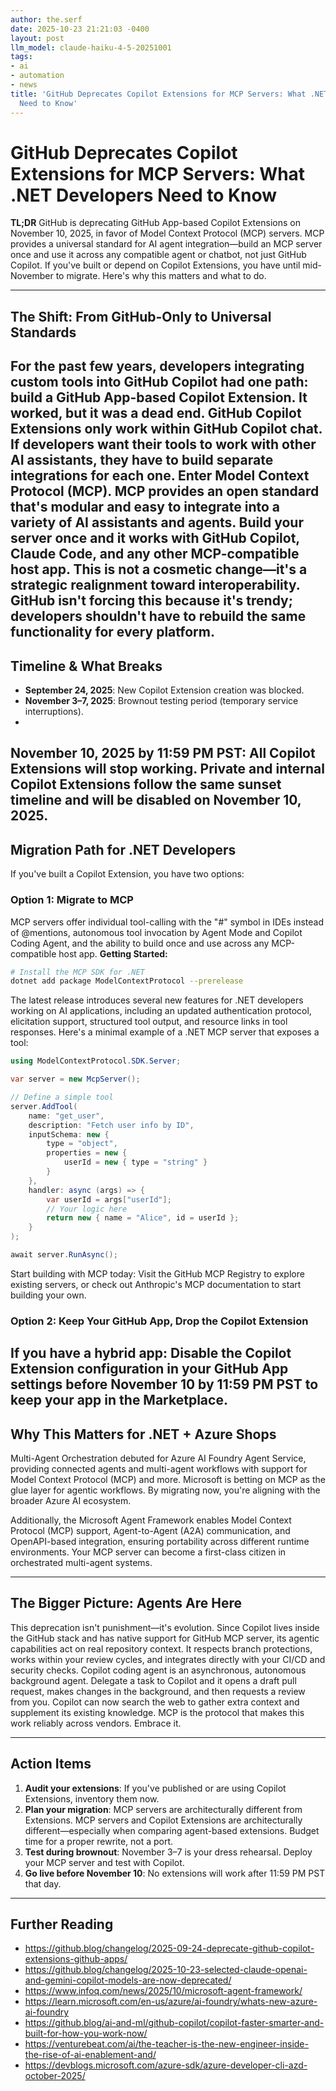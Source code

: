 ```yaml
---
author: the.serf
date: 2025-10-23 21:21:03 -0400
layout: post
llm_model: claude-haiku-4-5-20251001
tags:
- ai
- automation
- news
title: 'GitHub Deprecates Copilot Extensions for MCP Servers: What .NET Developers
  Need to Know'
---
```


# GitHub Deprecates Copilot Extensions for MCP Servers: What .NET Developers Need to Know

**TL;DR**
GitHub is deprecating GitHub App-based Copilot Extensions on November 10, 2025, in favor of Model Context Protocol (MCP) servers.
MCP provides a universal standard for AI agent integration—build an MCP server once and use it across any compatible agent or chatbot, not just GitHub Copilot.
If you've built or depend on Copilot Extensions, you have until mid-November to migrate. Here's why this matters and what to do.

---

## The Shift: From GitHub-Only to Universal Standards

For the past few years, developers integrating custom tools into GitHub Copilot had one path: build a GitHub App-based Copilot Extension. It worked, but it was a dead end.
GitHub Copilot Extensions only work within GitHub Copilot chat. If developers want their tools to work with other AI assistants, they have to build separate integrations for each one.
Enter Model Context Protocol (MCP).
MCP provides an open standard that's modular and easy to integrate into a variety of AI assistants and agents. Build your server once and it works with GitHub Copilot, Claude Code, and any other MCP-compatible host app.
This is not a cosmetic change—it's a strategic realignment toward interoperability.
GitHub isn't forcing this because it's trendy; developers shouldn't have to rebuild the same functionality for every platform.
---

## Timeline & What Breaks

- **September 24, 2025**: New Copilot Extension creation was blocked.
- **November 3–7, 2025**: Brownout testing period (temporary service interruptions).
-
November 10, 2025 by 11:59 PM PST: All Copilot Extensions will stop working.
Private and internal Copilot Extensions follow the same sunset timeline and will be disabled on November 10, 2025.
---

## Migration Path for .NET Developers

If you've built a Copilot Extension, you have two options:

### Option 1: Migrate to MCP
MCP servers offer individual tool-calling with the "#" symbol in IDEs instead of @mentions, autonomous tool invocation by Agent Mode and Copilot Coding Agent, and the ability to build once and use across any MCP-compatible host app.
**Getting Started:**

```bash
# Install the MCP SDK for .NET
dotnet add package ModelContextProtocol --prerelease
```
The latest release introduces several new features for .NET developers working on AI applications, including an updated authentication protocol, elicitation support, structured tool output, and resource links in tool responses.
Here's a minimal example of a .NET MCP server that exposes a tool:

```csharp
using ModelContextProtocol.SDK.Server;

var server = new McpServer();

// Define a simple tool
server.AddTool(
    name: "get_user",
    description: "Fetch user info by ID",
    inputSchema: new { 
        type = "object",
        properties = new { 
            userId = new { type = "string" }
        }
    },
    handler: async (args) => {
        var userId = args["userId"];
        // Your logic here
        return new { name = "Alice", id = userId };
    }
);

await server.RunAsync();
```
Start building with MCP today: Visit the GitHub MCP Registry to explore existing servers, or check out Anthropic's MCP documentation to start building your own.
### Option 2: Keep Your GitHub App, Drop the Copilot Extension
If you have a hybrid app: Disable the Copilot Extension configuration in your GitHub App settings before November 10 by 11:59 PM PST to keep your app in the Marketplace.
---

## Why This Matters for .NET + Azure Shops
Multi-Agent Orchestration debuted for Azure AI Foundry Agent Service, providing connected agents and multi-agent workflows with support for Model Context Protocol (MCP) and more.
Microsoft is betting on MCP as the glue layer for agentic workflows. By migrating now, you're aligning with the broader Azure AI ecosystem.

Additionally,
the Microsoft Agent Framework enables Model Context Protocol (MCP) support, Agent-to-Agent (A2A) communication, and OpenAPI-based integration, ensuring portability across different runtime environments.
Your MCP server can become a first-class citizen in orchestrated multi-agent systems.

---

## The Bigger Picture: Agents Are Here

This deprecation isn't punishment—it's evolution.
Since Copilot lives inside the GitHub stack and has native support for GitHub MCP server, its agentic capabilities act on real repository context. It respects branch protections, works within your review cycles, and integrates directly with your CI/CD and security checks.
Copilot coding agent is an asynchronous, autonomous background agent. Delegate a task to Copilot and it opens a draft pull request, makes changes in the background, and then requests a review from you. Copilot can now search the web to gather extra context and supplement its existing knowledge.
MCP is the protocol that makes this work reliably across vendors. Embrace it.

---

## Action Items

1. **Audit your extensions**: If you've published or are using Copilot Extensions, inventory them now.
2. **Plan your migration**: MCP servers are architecturally different from Extensions.
MCP servers and Copilot Extensions are architecturally different—especially when comparing agent-based extensions.
Budget time for a proper rewrite, not a port.
3. **Test during brownout**: November 3–7 is your dress rehearsal. Deploy your MCP server and test with Copilot.
4. **Go live before November 10**: No extensions will work after 11:59 PM PST that day.

---

## Further Reading

- https://github.blog/changelog/2025-09-24-deprecate-github-copilot-extensions-github-apps/
- https://github.blog/changelog/2025-10-23-selected-claude-openai-and-gemini-copilot-models-are-now-deprecated/
- https://www.infoq.com/news/2025/10/microsoft-agent-framework/
- https://learn.microsoft.com/en-us/azure/ai-foundry/whats-new-azure-ai-foundry
- https://github.blog/ai-and-ml/github-copilot/copilot-faster-smarter-and-built-for-how-you-work-now/
- https://venturebeat.com/ai/the-teacher-is-the-new-engineer-inside-the-rise-of-ai-enablement-and/
- https://devblogs.microsoft.com/azure-sdk/azure-developer-cli-azd-october-2025/